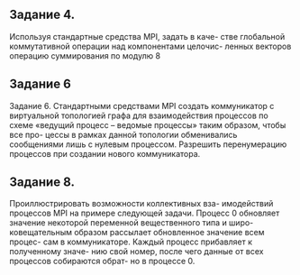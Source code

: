 ## Задание 4.

Используя стандартные средства MPI, задать в каче-
стве глобальной коммутативной операции над компонентами целочис-
ленных векторов операцию суммирования по модулю 8

## Задание 6

Задание 6. Стандартными средствами MPI создать коммуникатор
с виртуальной топологией графа для взаимодействия процессов по схеме
«ведущий процесс – ведомые процессы» таким образом, чтобы все про-
цессы в рамках данной топологии обменивались сообщениями лишь с
нулевым процессом. Разрешить перенумерацию процессов при создании
нового коммуникатора.

## Задание 8.

Проиллюстрировать возможности коллективных вза-
имодействий процессов MPI на примере следующей задачи. Процесс 0
обновляет значение некоторой переменной вещественного типа и широ-
ковещательным образом рассылает обновленное значение всем процес-
сам в коммуникаторе. Каждый процесс прибавляет к полученному значе-
нию свой номер, после чего данные от всех процессов собираются обрат-
но в процессе 0.
